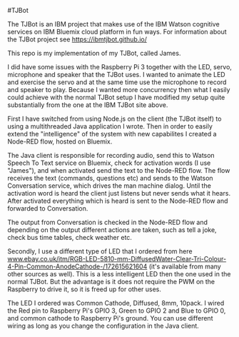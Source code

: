 #TJBot

The TJBot is an IBM project that makes use of the IBM Watson cognitive services on IBM Bluemix cloud platform in fun ways. For information about the TJBot project see https://ibmtjbot.github.io/

This repo is my implementation of my TJBot, called James.

I did have some issues with the Raspberry Pi 3 together with the LED, servo, microphone and speaker that the TJBot uses. I wanted to animate the LED and exercise the servo and at the same time use the microphone to record and speaker to play. Because I wanted more concurrency then what I easily could achieve with the normal TJBot setup I have modified my setup quite substantially from the one at the IBM TJBot site above.

First I have switched from using Node.js on the client (the TJBot itself) to using a multithreaded Java application I wrote. Then in order to easily extend the "intelligence" of the system with new capabilites I created a Node-RED flow, hosted on Bluemix.

The Java client is responsible for recording audio, send this to Watson Speech To Text service on Bluemix, check for activation words (I use "James"), and when activated send the text to the Node-RED flow. The flow receives the text (commands, questions etc) and sends to the Watson Conversation service, which drives the man machine dialog. Until the activation word is heard the client just listens but never sends what it hears. After activated everything which is heard is sent to the Node-RED flow and forwarded to Conversation.

The output from Conversation is checked in the Node-RED flow and depending on the output different actions are taken, such as tell a joke, check bus time tables, check weather etc.

Secondly, I use a different type of LED that I ordered from here www.ebay.co.uk/itm/RGB-LED-5810-mm-DiffusedWater-Clear-Tri-Colour-4-Pin-Common-AnodeCathode-/172615621604 (it's available from many other sources as well). This is a less intelligent LED then the one used in the normal TJBot. But the advantage is it does not require the PWM on the Raspberry to drive it, so it is freed up for other uses.

The LED I ordered was Common Cathode, Diffused, 8mm, 10pack. I wired the Red pin to Raspberry Pi's GPIO 3, Green to GPIO 2 and Blue to GPIO 0, and common cathode to Raspberry Pi's ground. You can use different wiring as long as you change the configuration in the Java client.